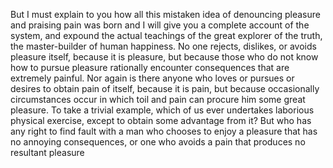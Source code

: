 
But I must explain to you how all this mistaken idea of denouncing pleasure and
praising pain was born and I will give you a complete account of the system, and
expound the actual teachings of the great explorer of the truth, the master-builder
of human happiness. No one rejects, dislikes, or avoids pleasure itself, because
it is pleasure, but because those who do not know how to pursue pleasure rationally
encounter consequences that are extremely painful. Nor again is there anyone who
loves or pursues or desires to obtain pain of itself, because it is pain, but because
occasionally circumstances occur in which toil and pain can procure him some great
pleasure. To take a trivial example, which of us ever undertakes laborious physical
exercise, except to obtain some advantage from it? But who has any right to find fault
with a man who chooses to enjoy a pleasure that has no annoying consequences, or one
who avoids a pain that produces no resultant pleasure
